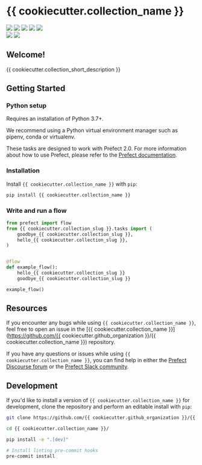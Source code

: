 # {{ cookiecutter.collection_name }}

<a href="https://pypi.python.org/pypi/{{ cookiecutter.collection_name }}/" alt="PyPI Version">
    <img src="https://badge.fury.io/py/{{ cookiecutter.collection_name }}.svg" /></a>
<a href="https://github.com/{{ cookiecutter.github_organization }}/{{ cookiecutter.collection_name }}/" alt="Stars">
    <img src="https://img.shields.io/github/stars/{{ cookiecutter.github_organization }}/{{ cookiecutter.collection_name }}" /></a>
<a href="https://pepy.tech/badge/{{ cookiecutter.collection_name }}/" alt="Downloads">
    <img src="https://pepy.tech/badge/{{ cookiecutter.collection_name }}" /></a>
<a href="https://github.com/{{ cookiecutter.github_organization }}/{{ cookiecutter.collection_name }}/pulse" alt="Activity">
    <img src="https://img.shields.io/github/commit-activity/m/{{ cookiecutter.github_organization }}/{{ cookiecutter.collection_name }}" /></a>
<a href="https://github.com/{{ cookiecutter.github_organization }}/{{ cookiecutter.collection_name }}/graphs/contributors" alt="Contributors">
    <img src="https://img.shields.io/github/contributors/{{ cookiecutter.github_organization }}/{{ cookiecutter.collection_name }}" /></a>
<br>
<a href="https://prefect-community.slack.com" alt="Slack">
    <img src="https://img.shields.io/badge/slack-join_community-red.svg?logo=slack" /></a>
<a href="https://discourse.prefect.io/" alt="Discourse">
    <img src="https://img.shields.io/badge/discourse-browse_forum-red.svg?logo=discourse" /></a>

## Welcome!

{{ cookiecutter.collection_short_description }}

## Getting Started

### Python setup

Requires an installation of Python 3.7+.

We recommend using a Python virtual environment manager such as pipenv, conda or virtualenv.

These tasks are designed to work with Prefect 2.0. For more information about how to use Prefect, please refer to the [Prefect documentation](https://orion-docs.prefect.io/).

### Installation

Install `{{ cookiecutter.collection_name }}` with `pip`:

```bash
pip install {{ cookiecutter.collection_name }}
```

### Write and run a flow

```python
from prefect import flow
from {{ cookiecutter.collection_slug }}.tasks import (
    goodbye_{{ cookiecutter.collection_slug }},
    hello_{{ cookiecutter.collection_slug }},
)


@flow
def example_flow():
    hello_{{ cookiecutter.collection_slug }}
    goodbye_{{ cookiecutter.collection_slug }}

example_flow()
```

## Resources

If you encounter any bugs while using `{{ cookiecutter.collection_name }}`, feel free to open an issue in the [{{ cookiecutter.collection_name }}](https://github.com/{{ cookiecutter.github_organization }}/{{ cookiecutter.collection_name }}) repository.

If you have any questions or issues while using `{{ cookiecutter.collection_name }}`, you can find help in either the [Prefect Discourse forum](https://discourse.prefect.io/) or the [Prefect Slack community](https://prefect.io/slack).

## Development

If you'd like to install a version of `{{ cookiecutter.collection_name }}` for development, clone the repository and perform an editable install with `pip`:

```bash
git clone https://github.com/{{ cookiecutter.github_organization }}/{{ cookiecutter.collection_name }}.git

cd {{ cookiecutter.collection_name }}/

pip install -e ".[dev]"

# Install linting pre-commit hooks
pre-commit install
```
